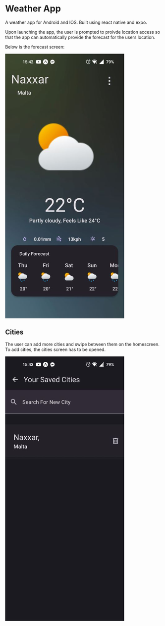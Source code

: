 # Weather App

A weather app for Android and IOS. Built using react native and expo.

Upon launching the app, the user is prompted to proivde location access so that the app can automatically provide the forecast for the users location. 

Below is the forecast screen: 

![Alt Text](Screenshots/HomeScreen.jpg)

## Cities

The user can add more cities and swipe between them on the homescreen. To add cities, the cities screen has to be opened.

![Alt Text](Screenshots/CitiesScreen.jpg)
